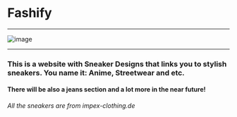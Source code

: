 # Fashify
___________________________________________________________________________________________________________________________________________________________________
![image](https://user-images.githubusercontent.com/120993360/233968910-57aa9aca-eed4-43c4-8d58-851a7920c3fc.png)
___________________________________________________________________________________________________________________________________________________________________
### This is a website with Sneaker Designs that links you to stylish sneakers. You name it: Anime, Streetwear and etc.

#### There will be also a jeans section and a lot more in the near future!



###### All the sneakers are from impex-clothing.de
